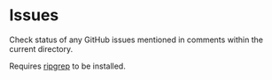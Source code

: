 # Issues

Check status of any GitHub issues mentioned in comments within the current directory.

Requires [ripgrep](https://github.com/BurntSushi/ripgrep) to be installed.
